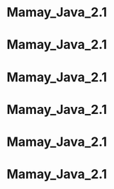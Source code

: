 # Mamay_Java_2.1
# Mamay_Java_2.1
# Mamay_Java_2.1
# Mamay_Java_2.1
# Mamay_Java_2.1
# Mamay_Java_2.1
